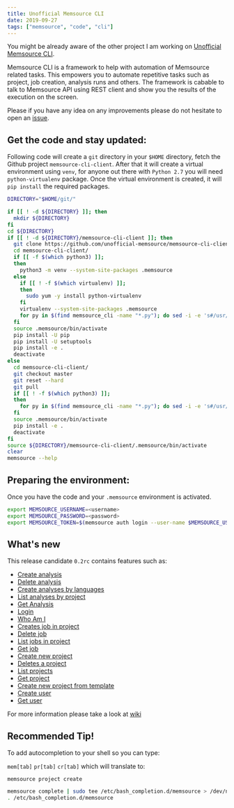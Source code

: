 ```yaml
---
title: Unofficial Memsource CLI
date: 2019-09-27
tags: ["memsource", "code", "cli"]
---
```


You might be already aware of the other project I am working on [Unofficial Memsource CLI](https://github.com/unofficial-memsource/memsource-cli-client).

Memsource CLI is a framework to help with automation of Memsource related tasks. This empowers you to automate repetitive tasks such as project, job creation, analysis runs and others. The framework is cabable to talk to Memsource API using REST client and show you the results of the execution on the screen.

Please if you have any idea on any improvements please do not hesitate to open an [issue](https://github.com/unofficial-memsource/memsource-cli-client/issues).

<!--more-->

## Get the code and stay updated:

Following code will create a `git` directory in your `$HOME` directory, fetch the Github project `memsource-cli-client`. After that it will create a virtual environment using `venv`, for anyone out there with `Python 2.7` you will need `python-virtualenv` package. Once the virtual environment is created, it will `pip install` the required packages.

```bash
DIRECTORY="$HOME/git/"

if [[ ! -d ${DIRECTORY} ]]; then
  mkdir ${DIRECTORY}
fi
cd ${DIRECTORY}
if [[ ! -d ${DIRECTORY}/memsource-cli-client ]]; then
  git clone https://github.com/unofficial-memsource/memsource-cli-client.git
  cd memsource-cli-client/
  if [[ -f $(which python3) ]];
  then
    python3 -m venv --system-site-packages .memsource
  else
    if [[ ! -f $(which virtualenv) ]];
    then
      sudo yum -y install python-virtualenv
    fi
    virtualenv --system-site-packages .memsource
    for py in $(find memsource_cli -name "*.py"); do sed -i -e 's#/usr/bin/env python3#/usr/bin/env python#' $py; done
  fi
  source .memsource/bin/activate
  pip install -U pip
  pip install -U setuptools
  pip install -e .
  deactivate
else
  cd memsource-cli-client/
  git checkout master
  git reset --hard
  git pull
  if [[ ! -f $(which python3) ]];
  then
    for py in $(find memsource_cli -name "*.py"); do sed -i -e 's#/usr/bin/env python3#/usr/bin/env python#' $py; done
  fi
  source .memsource/bin/activate
  pip install -e .
  deactivate
fi
source ${DIRECTORY}/memsource-cli-client/.memsource/bin/activate
clear
memsource --help
```

## Preparing the environment:

Once you have the code and your `.memsource` environment is activated.

```bash
export MEMSOURCE_USERNAME=<username>
export MEMSOURCE_PASSWORD=<password>
export MEMSOURCE_TOKEN=$(memsource auth login --user-name $MEMSOURCE_USERNAME --password "${MEMSOURCE_PASSWORD}" -c token -f value)
```

## What's new

This release candidate `0.2rc` contains features such as:

- [Create analysis](https://github.com/unofficial-memsource/memsource-cli-client/wiki/Memsource-Analysis#analyse-create)
- [Delete analysis](https://github.com/unofficial-memsource/memsource-cli-client/wiki/Memsource-Analysis#analyse-delete)
- [Create analyses by languages](https://github.com/unofficial-memsource/memsource-cli-client/wiki/Memsource-Analysis#analyse-language-create)
- [List analyses by project](https://github.com/unofficial-memsource/memsource-cli-client/wiki/Memsource-Analysis#analyse-project-list)
- [Get Analysis](https://github.com/unofficial-memsource/memsource-cli-client/wiki/Memsource-Analysis#analyse-show)
- [Login](https://github.com/unofficial-memsource/memsource-cli-client/wiki/Memsource-Auth#login)
- [Who Am I](https://github.com/unofficial-memsource/memsource-cli-client/wiki/Memsource-Auth#whoami)
- [Creates job in project](https://github.com/unofficial-memsource/memsource-cli-client/wiki/Memsource-Jobs#job-create)
- [Delete job](https://github.com/unofficial-memsource/memsource-cli-client/wiki/Memsource-Jobs#job-delete)
- [List jobs in project](https://github.com/unofficial-memsource/memsource-cli-client/wiki/Memsource-Jobs#job-list)
- [Get job](https://github.com/unofficial-memsource/memsource-cli-client/wiki/Memsource-Jobs#job-show)
- [Create new project](https://github.com/unofficial-memsource/memsource-cli-client/wiki/Memsource-Project#project-create)
- [Deletes a project](https://github.com/unofficial-memsource/memsource-cli-client/wiki/Memsource-Project#project-delete)
- [List projects](https://github.com/unofficial-memsource/memsource-cli-client/wiki/Memsource-Project#project-list)
- [Get project](https://github.com/unofficial-memsource/memsource-cli-client/wiki/Memsource-Project#project-show)
- [Create new project from template](https://github.com/unofficial-memsource/memsource-cli-client/wiki/Memsource-Project#project-template-create)
- [Create user](https://github.com/unofficial-memsource/memsource-cli-client/wiki/Memsource-User#user-create)
- [Get user](https://github.com/unofficial-memsource/memsource-cli-client/wiki/Memsource-User#user-get)

For more information please take a look at [wiki](https://github.com/unofficial-memsource/memsource-cli-client/wiki)

## Recommended Tip!

To add autocompletion to your shell so you can type:

`mem[tab]` `pr[tab]` `cr[tab]` which will translate to:

`memsource project create`

```bash
memsource complete | sudo tee /etc/bash_completion.d/memsource > /dev/null
. /etc/bash_completion.d/memsource
```
